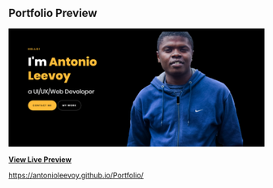 ## Portfolio Preview

![Alt text](https://github.com/antonioleevoy/Portfolio/blob/master/images/Portfolio.PNG)

**[View Live Preview](https://antonioleevoy.github.io/Portfolio/.)**

https://antonioleevoy.github.io/Portfolio/
